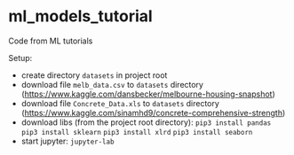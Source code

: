 # ml_models_tutorial
Code from ML tutorials

Setup:

* create directory `datasets` in project root
* download file `melb_data.csv` to `datasets` directory (https://www.kaggle.com/dansbecker/melbourne-housing-snapshot)
* download file `Concrete_Data.xls` to `datasets` directory (https://www.kaggle.com/sinamhd9/concrete-comprehensive-strength)
* download libs (from the project root directory):
    `pip3 install pandas`
    `pip3 install sklearn`
    `pip3 install xlrd`
    `pip3 install seaborn`
* start jupyter:
    `jupyter-lab`
